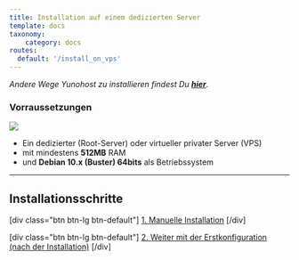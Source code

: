 ```yaml
---
title: Installation auf einem dedizierten Server
template: docs
taxonomy:
    category: docs
routes:
  default: '/install_on_vps'
---
```


*Andere Wege Yunohost zu installieren findest Du  **[hier](/install)**.*

### Vorraussetzungen

![](image://vps.png?resize=250)

* Ein dedizierter (Root-Server) oder virtueller privater Server (VPS)
* mit mindestens **512MB** RAM
* und **Debian 10.x (Buster) 64bits** als Betriebssystem

---

## Installationsschritte

[div class="btn btn-lg btn-default"] [1. Manuelle Installation](/install_manually) [/div]

[div class="btn btn-lg btn-default"] [2. Weiter mit der Erstkonfiguration (nach der Installation)](/postinstall) [/div]

